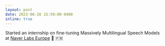 ```yaml
---
layout: post
date: 2023-06-26 15:59:00-0400
inline: true
---
```


Started an internship on fine-tuning Massively Multilingual Speech Models at [Naver Labs Europe](https://europe.naverlabs.com/) :rocket: :fr: